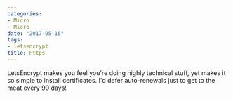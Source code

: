 ```yaml
---
categories:
- Micro
- Micro
date: "2017-05-16"
tags:
- letsencrypt
title: Https
---
```


LetsEncrypt makes you feel you're doing highly technical stuff, yet makes it so simple to install certificates. I'd defer auto-renewals just to get to the meat every 90 days!
